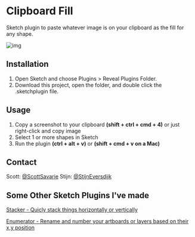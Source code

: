 # Clipboard Fill
Sketch plugin to paste whatever image is on your clipboard as the fill for any shape.

![img](http://g.recordit.co/CCUzb1W47g.gif)

## Installation

1. Open Sketch and choose Plugins > Reveal Plugins Folder.
2. Download this project, open the folder, and double click the .sketchplugin file.


## Usage
1.  Copy a screenshot to your clipboard **(shift + ctrl + cmd + 4)** or just right-click and copy image
2. Select 1 or more shapes in Sketch
3. Run the plugin **(ctrl + alt + v)** or **(shift + cmd + v on a Mac)**


## Contact

Scott: [@ScottSavarie](https://www.twitter.com/scottsavarie)
Stijn: [@StijnEversdijk](https://www.twitter.com/StijnEversdijk)


## Some Other Sketch Plugins I've made
[Stacker - Quicly stack things horizontally or vertically](https://github.com/ScottSavarie/stacker)

[Enumerator - Rename and number your artboards or layers based on their x,y position](https://github.com/ScottSavarie/Enumerator)


